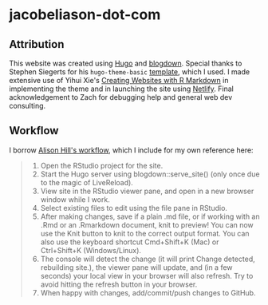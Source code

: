 # jacobeliason-dot-com

## Attribution
This website was created using [Hugo](https://gohugo.io) and [blogdown](https://cran.r-project.org/package=blogdown). 
Special thanks to Stephen Siegerts for his `hugo-theme-basic` [template](https://github.com/siegerts/hugo-theme-basic), which I used. 
I made extensive use of Yihui Xie's [Creating Websites with R Markdown](https://bookdown.org/yihui/blogdown/) in implementing the theme and in launching the site using [Netlify](https://www.netlify.com/).
Final acknowledgement to Zach for debugging help and general web dev consulting. 

## Workflow 

I borrow [Alison Hill's workflow](https://alison.rbind.io/blog/2020-12-new-year-new-blogdown/), which I include for my own reference here:

>1. Open the RStudio project for the site.
>2. Start the Hugo server using blogdown::serve_site() (only once due to the magic of LiveReload).
>3. View site in the RStudio viewer pane, and open in a new browser window while I work.
>4. Select existing files to edit using the file pane in RStudio.
>5. After making changes, save if a plain .md file, or if working with an .Rmd or an .Rmarkdown document, knit to preview! You can now use the Knit button to knit to the correct output format. You can also use the keyboard shortcut Cmd+Shift+K (Mac) or Ctrl+Shift+K (Windows/Linux).
>6. The console will detect the change (it will print Change detected, rebuilding site.), the viewer pane will update, and (in a few seconds) your local view in your browser will also refresh. Try to avoid hitting the refresh button in your browser.
>7. When happy with changes, add/commit/push changes to GitHub.
